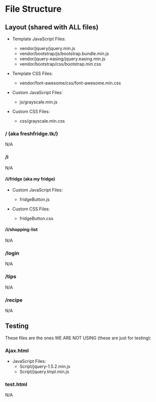 # File Structure

## Layout (shared with ALL files)

- Template JavaScript Files:
  - vendor/jquery/jquery.min.js
  - vendor/bootstrap/js/bootstrap.bundle.min.js
  - vendor/jquery-easing/jquery.easing.min.js
  - vendor/bootstrap/css/bootstrap.min.css

- Template CSS Files:
  - vendor/font-awesome/css/font-awesome.min.css
  
- Custom JavaScript Files:
  - js/grayscale.min.js

- Custom CSS Files:
  - css/grayscale.min.css

### / (aka freshfridge.tk/)

N/A

### /i

N/A

#### /i/fridge (aka my fridge)
- Custom JavaScript Files:
  - fridgeButton.js

- Custom CSS Files:
  - fridgeButton.css

#### /i/shopping-list

N/A

### /login

N/A

### /tips

N/A

### /recipe

N/A


## Testing

These files are the ones WE ARE NOT USING (these are just for testing):

### Ajax.html

- JavaScript Files:
  - Script/jquery-1.5.2.min.js
  - Script/jquery.tmpl.min.js

### test.html

N/A